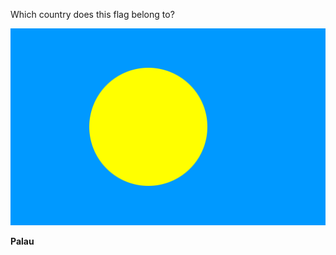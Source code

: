 Which country does this flag belong to?

![Flag of Palau](images/Flag_of_Palau.svg)
<!--question-->
**Palau**